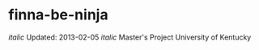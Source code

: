 finna-be-ninja
==============
_italic_ Updated: 2013-02-05 _italic_
Master's Project University of Kentucky
